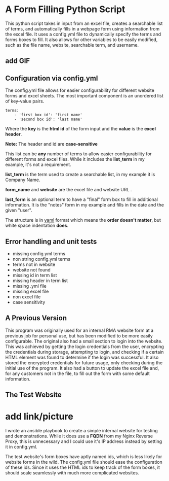 
# A Form Filling Python Script
This python script takes in input from an excel file, creates a searchable list of terms, and automatically fills in a webpage form using information from the excel file. It uses a config.yml file to dynamically specify the terms and forms boxes to fill. It also allows for other variables to be easily modified, such as the file name, website, searchable term, and username.  

## add GIF
## Configuration via config.yml
The config.yml file allows for easier configurability for different website forms and excel sheets. The most important component is an unordered list of key-value pairs.
```
terms:
	- 'first box id': 'first name'
	- 'second box id': 'last name'
```
Where the **key** is the **html id** of the form input and the **value** is the **excel header**.


**Note:** The header and id are **case-sensitive**

This list can be **any** number of terms to allow easier configurability for different forms and excel files. While it includes the **list_term** in my example, it's not a requirement.

**list_term** is the term used to create a searchable list, in my example it is Company Name.

**form_name** and **website** are the excel file and website URL .

**last_form** is an optional term to have a "final" form box to fill in additional information. It is the "notes" form in my example and fills in the date and the given "user".


The structure is in [yaml](https://en.wikipedia.org/wiki/YAML) format which means the **order doesn't matter**, but white space indentation **does**.

## Error handling and unit tests
- missing config.yml terms
- non string config.yml terms
- terms not in website
- website not found
- missing id in term list
- missing header in term list
- missing .yml file
- missing excel file
- non excel file
- case sensitivity

## A Previous Version
This program was originally used for an internal RMA website form at a previous job for personal use, but has been modified to be more easily configurable. The original also had a small section to login into the website. This was achieved by getting the login credentials from the user, encrypting the credentials during storage, attempting to login, and checking if a certain HTML element was found to determine if the login was successful. It also stored the encrypted credentials for future usage, only checking during the initial use of the program. It also had a button to update the excel file and, for any customers not in the file, to fill out the form with some default information.


## The Test Website 
# add link/picture
I wrote an ansible playbook to create a simple internal website for testing and demonstrations. While it does use a **FQDN** from my Nginx Reverse Proxy, this is unnecessary and I could use it's IP address instead by setting it in config.yml.

The test website's form boxes have aptly named ids, which is less likely for website forms in the wild. The config.yml file should ease the configuration of these ids.
Since it uses the HTML ids to keep track of the form boxes, it should scale seamlessly with much more complicated websites.